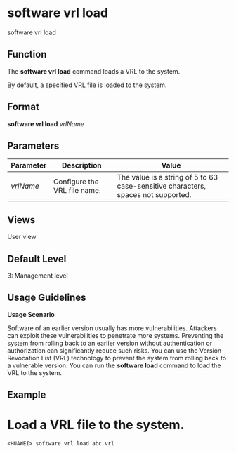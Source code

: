 software vrl load
=================

software vrl load

Function
--------



The **software vrl load** command loads a VRL to the system.



By default, a specified VRL file is loaded to the system.


Format
------

**software vrl load** *vrlName*


Parameters
----------

| Parameter | Description | Value |
| --- | --- | --- |
| *vrlName* | Configure the VRL file name. | The value is a string of 5 to 63 case-sensitive characters, spaces not supported. |



Views
-----

User view


Default Level
-------------

3: Management level


Usage Guidelines
----------------

**Usage Scenario**

Software of an earlier version usually has more vulnerabilities. Attackers can exploit these vulnerabilities to penetrate more systems. Preventing the system from rolling back to an earlier version without authentication or authorization can significantly reduce such risks. You can use the Version Revocation List (VRL) technology to prevent the system from rolling back to a vulnerable version. You can run the **software load** command to load the VRL to the system.


Example
-------

# Load a VRL file to the system.
```
<HUAWEI> software vrl load abc.vrl

```